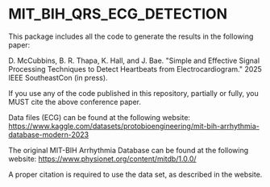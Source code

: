 # MIT_BIH_QRS_ECG_DETECTION

This package includes all the code to generate the results in the following paper:

D. McCubbins, B. R. Thapa, K. Hall, and J. Bae. "Simple and Effective Signal Processing Techniques to Detect Heartbeats from Electrocardiogram." 2025 IEEE SoutheastCon (in press).

If you use any of the code published in this repository, partially or fully, you MUST cite the above conference paper.

Data files (ECG) can be found at the following website:
https://www.kaggle.com/datasets/protobioengineering/mit-bih-arrhythmia-database-modern-2023 

The original MIT-BIH Arrhythmia Database can be found at the following website: 
https://www.physionet.org/content/mitdb/1.0.0/

A proper citation is required to use the data set, as described in the website.
